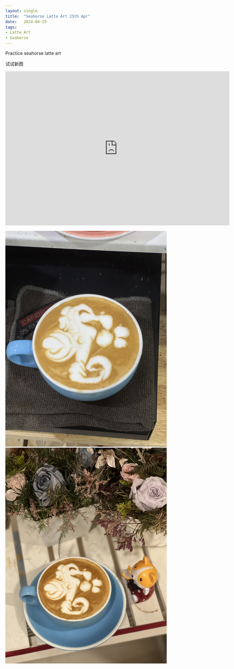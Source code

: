 ```yaml
---
layout: single
title:  "Seahorse Latte Art 25th Apr"
date:   2024-04-25
tags:
- Latte Art
- Seahorse
---
```



Practice seahorse latte art

试试新图



<div class="embed-container">
  <iframe
      src="https://www.youtube.com/embed/oyVhc0PuuA4"
      width="700"
      height="480"
      frameborder="0"
      allowfullscreen="true">
  </iframe>
</div>


![](/assets/img/2024/04/25/IMG_5915.jpg)
![](/assets/img/2024/04/25/IMG_5917.jpg)

